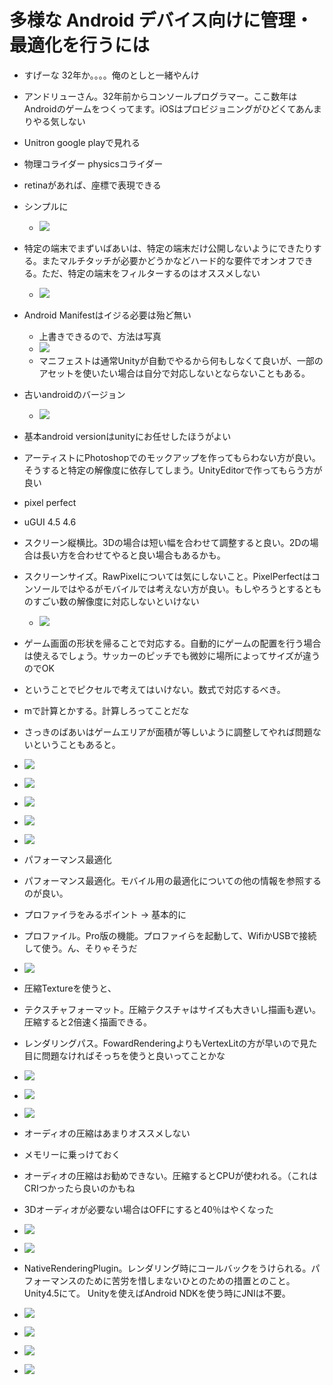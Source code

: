 # 多様な Android デバイス向けに管理・最適化を行うには
* すげーな 32年か。。。。俺のとしと一緒やんけ
* アンドリューさん。32年前からコンソールプログラマー。ここ数年はAndroidのゲームをつくってます。iOSはプロビジョニングがひどくてあんまりやる気しない
* Unitron google playで見れる
* 物理コライダー physicsコライダー
* retinaがあれば、座標で表現できる
* シンプルに
	* ![](images/IMG_0184.jpg)
* 特定の端末でまずいばあいは、特定の端末だけ公開しないようにできたりする。またマルチタッチが必要かどうかなどハード的な要件でオンオフできる。ただ、特定の端末をフィルターするのはオススメしない
	* ![](images/IMG_0184.jpg)
* Android Manifestはイジる必要は殆ど無い
	* 上書きできるので、方法は写真
	* ![](images/IMG_0191.jpg)
	* マニフェストは通常Unityが自動でやるから何もしなくて良いが、一部のアセットを使いたい場合は自分で対応しないとならないこともある。

* 古いandroidのバージョン
	* ![](images/IMG_0194.jpg)
* 基本android versionはunityにお任せしたほうがよい
* アーティストにPhotoshopでのモックアップを作ってもらわない方が良い。そうすると特定の解像度に依存してしまう。UnityEditorで作ってもらう方が良い
* pixel perfect
* uGUI 4.5 4.6

* スクリーン縦横比。3Dの場合は短い幅を合わせて調整すると良い。2Dの場合は長い方を合わせてやると良い場合もあるかも。
* スクリーンサイズ。RawPixelについては気にしないこと。PixelPerfectはコンソールではやるがモバイルでは考えない方が良い。もしやろうとするとものすごい数の解像度に対応しないといけない
	* ![](images/IMG_0196.jpg)

* ゲーム画面の形状を帰ることで対応する。自動的にゲームの配置を行う場合は使えるでしょう。サッカーのピッチでも微妙に場所によってサイズが違うのでOK
* ということでピクセルで考えてはいけない。数式で対応するべき。
* mで計算とかする。計算しろってことだな
* さっきのばあいはゲームエリアが面積が等しいように調整してやれば問題ないということもあると。
* ![](images/IMG_0198.jpg)
* ![](images/IMG_0202.jpg)
* ![](images/IMG_0204.jpg)
* ![](images/IMG_0208.jpg)
* ![](images/IMG_0209.jpg)


* パフォーマンス最適化
* パフォーマンス最適化。モバイル用の最適化についての他の情報を参照するのが良い。 
* プロファイラをみるポイント -> 基本的に
* プロファイル。Pro版の機能。プロファイらを起動して、WifiかUSBで接続して使う。ん、そりゃそうだ
* ![](images/IMG_0213.jpg)

* 圧縮Textureを使うと、
* テクスチャフォーマット。圧縮テクスチャはサイズも大きいし描画も遅い。圧縮すると2倍速く描画できる。
* レンダリングパス。FowardRenderingよりもVertexLitの方が早いので見た目に問題なければそっちを使うと良いってことかな
* ![](images/IMG_0215.jpg)
* ![](images/IMG_0216.jpg)
* ![](images/IMG_0217.jpg)

* オーディオの圧縮はあまりオススメしない
* メモリーに乗っけておく
* オーディオの圧縮はお勧めできない。圧縮するとCPUが使われる。（これはCRIつかったら良いのかもね
* 3Dオーディオが必要ない場合はOFFにすると40％はやくなった
* ![](images/IMG_0219.jpg)
* ![](images/IMG_0222.jpg)

* NativeRenderingPlugin。レンダリング時にコールバックをうけられる。パフォーマンスのために苦労を惜しまないひとのための措置とのこと。Unity4.5にて。
Unityを使えばAndroid NDKを使う時にJNIは不要。
* ![](images/IMG_0225.jpg)
* ![](images/IMG_0229.jpg)
* ![](images/IMG_0230.jpg)

* ![](images/IMG_0233.jpg)

